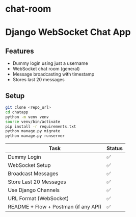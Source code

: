 # chat-room
# Django WebSocket Chat App

## Features
- Dummy login using just a username
- WebSocket chat room (general)
- Message broadcasting with timestamp
- Stores last 20 messages

## Setup
```bash
git clone <repo_url>
cd chatapp
python -m venv venv
source venv/bin/activate
pip install -r requirements.txt
python manage.py migrate
python manage.py runserver
```

| Task                            | Status |
|-------------------------------|--------|
| Dummy Login                    | ✅     |
| WebSocket Setup                | ✅     |
| Broadcast Messages             | ✅     |
| Store Last 20 Messages         | ✅     |
| Use Django Channels            | ✅     |
| URL Format (WebSocket)         | ✅     |
| README + Flow + Postman (if any API) | ✅     |
